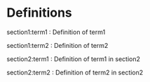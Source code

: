 # Definitions

section1:term1
:   Definition of term1

section1:term2
:   Definition of term2

section2:term1
:   Definition of term1 in section2

section2:term2
:   Definition of term2 in section2

